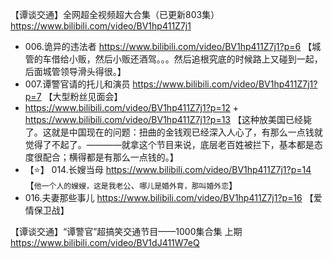 
【谭谈交通】全网超全视频超大合集（已更新803集） https://www.bilibili.com/video/BV1hp411Z7j1
- 006.诡异的违法者 https://www.bilibili.com/video/BV1hp411Z7j1?p=6 【城管的车借给小贩，然后小贩还酒驾。。。然后追根究底的时候路上又碰到一起，后面城管领导滑头得很。】
- 007.谭警官请的托儿和演员 https://www.bilibili.com/video/BV1hp411Z7j1?p=7 【大型粉丝见面会】
- https://www.bilibili.com/video/BV1hp411Z7j1?p=12 + https://www.bilibili.com/video/BV1hp411Z7j1?p=13 【这种放美国已经毙了。这就是中国现在的问题：扭曲的金钱观已经深入人心了，有那么一点钱就觉得了不起了。————就拿这个节目来说，底层老百姓被拦下，基本都是态度很配合；横得都是有那么一点钱的。】
- 【:star:】 014.长嫂当母 https://www.bilibili.com/video/BV1hp411Z7j1?p=14 【`他一个人的嫂嫂，这是我老公`、`哪儿是婚外育，那叫婚外恋`】
- 016.夫妻那些事儿 https://www.bilibili.com/video/BV1hp411Z7j1?p=16 【爱情保卫战】

【谭谈交通】“谭警官”超搞笑交通节目——1000集合集 上期 https://www.bilibili.com/video/BV1dJ411W7eQ
